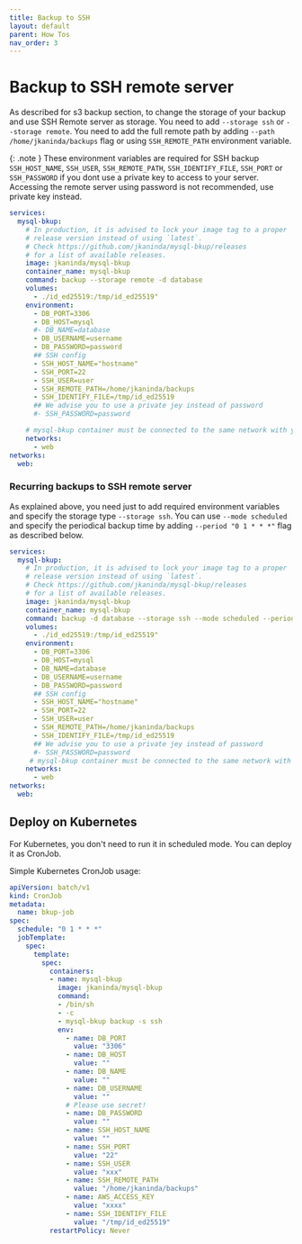 ```yaml
---
title: Backup to SSH
layout: default
parent: How Tos
nav_order: 3
---
```

# Backup to SSH remote server


As described for s3 backup section, to change the storage of your backup and use SSH Remote server as storage. You need to add `--storage ssh` or `--storage remote`.
You need to add the full remote path by adding `--path /home/jkaninda/backups` flag or using `SSH_REMOTE_PATH` environment variable.

{: .note }
These environment variables are required for SSH backup `SSH_HOST_NAME`, `SSH_USER`, `SSH_REMOTE_PATH`, `SSH_IDENTIFY_FILE`, `SSH_PORT` or `SSH_PASSWORD` if you dont use a private key to access to your server.
Accessing the remote server using password is not recommended, use private key instead.

```yml
services:
  mysql-bkup:
    # In production, it is advised to lock your image tag to a proper
    # release version instead of using `latest`.
    # Check https://github.com/jkaninda/mysql-bkup/releases
    # for a list of available releases.
    image: jkaninda/mysql-bkup
    container_name: mysql-bkup
    command: backup --storage remote -d database
    volumes:
      - ./id_ed25519:/tmp/id_ed25519"
    environment:
      - DB_PORT=3306
      - DB_HOST=mysql
      #- DB_NAME=database
      - DB_USERNAME=username
      - DB_PASSWORD=password
      ## SSH config
      - SSH_HOST_NAME="hostname"
      - SSH_PORT=22
      - SSH_USER=user
      - SSH_REMOTE_PATH=/home/jkaninda/backups
      - SSH_IDENTIFY_FILE=/tmp/id_ed25519
      ## We advise you to use a private jey instead of password
      #- SSH_PASSWORD=password

    # mysql-bkup container must be connected to the same network with your database
    networks:
      - web
networks:
  web:
```


### Recurring backups to SSH remote server

As explained above, you need just to add required environment variables and specify the storage type `--storage ssh`.
You can use `--mode scheduled` and specify the periodical backup time by adding `--period "0 1 * * *"` flag as described below.

```yml
services:
  mysql-bkup:
    # In production, it is advised to lock your image tag to a proper
    # release version instead of using `latest`.
    # Check https://github.com/jkaninda/mysql-bkup/releases
    # for a list of available releases.
    image: jkaninda/mysql-bkup
    container_name: mysql-bkup
    command: backup -d database --storage ssh --mode scheduled --period "0 1 * * *"
    volumes:
      - ./id_ed25519:/tmp/id_ed25519"
    environment:
      - DB_PORT=3306
      - DB_HOST=mysql
      - DB_NAME=database
      - DB_USERNAME=username
      - DB_PASSWORD=password
      ## SSH config
      - SSH_HOST_NAME="hostname"
      - SSH_PORT=22
      - SSH_USER=user
      - SSH_REMOTE_PATH=/home/jkaninda/backups
      - SSH_IDENTIFY_FILE=/tmp/id_ed25519
      ## We advise you to use a private jey instead of password
      #- SSH_PASSWORD=password
     # mysql-bkup container must be connected to the same network with your database
    networks:
      - web
networks:
  web:
```

## Deploy on Kubernetes

For Kubernetes, you don't need to run it in scheduled mode.
You can deploy it as CronJob.

Simple Kubernetes CronJob usage:

```yaml
apiVersion: batch/v1
kind: CronJob
metadata:
  name: bkup-job
spec:
  schedule: "0 1 * * *"
  jobTemplate:
    spec:
      template:
        spec:
          containers:
          - name: mysql-bkup
            image: jkaninda/mysql-bkup
            command:
            - /bin/sh
            - -c
            - mysql-bkup backup -s ssh
            env:
              - name: DB_PORT
                value: "3306" 
              - name: DB_HOST
                value: ""
              - name: DB_NAME
                value: ""
              - name: DB_USERNAME
                value: ""
              # Please use secret!
              - name: DB_PASSWORD
                value: ""
              - name: SSH_HOST_NAME
                value: ""
              - name: SSH_PORT
                value: "22"
              - name: SSH_USER
                value: "xxx"
              - name: SSH_REMOTE_PATH
                value: "/home/jkaninda/backups"    
              - name: AWS_ACCESS_KEY
                value: "xxxx"        
              - name: SSH_IDENTIFY_FILE
                value: "/tmp/id_ed25519"
          restartPolicy: Never
```